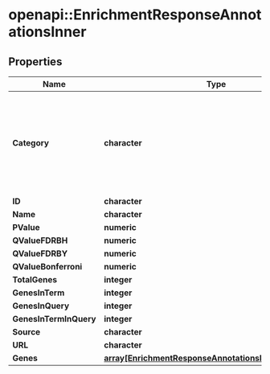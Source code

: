 # openapi::EnrichmentResponseAnnotationsInner


## Properties
Name | Type | Description | Notes
------------ | ------------- | ------------- | -------------
**Category** | **character** |  | [optional] [Enum: [GeneOntologyMolecularFunction, GeneOntologyBiologicalProcess, GeneOntologyCellularComponent, HumanPheno, MousePheno, Domain, Pathway, Pubmed, Interaction, Cytoband, TFBS, GeneFamily, Coexpression, CoexpressionAtlas, ToppCell, Computational, Drug, Disease]] 
**ID** | **character** |  | [optional] 
**Name** | **character** |  | [optional] 
**PValue** | **numeric** |  | [optional] 
**QValueFDRBH** | **numeric** |  | [optional] 
**QValueFDRBY** | **numeric** |  | [optional] 
**QValueBonferroni** | **numeric** |  | [optional] 
**TotalGenes** | **integer** |  | [optional] 
**GenesInTerm** | **integer** |  | [optional] 
**GenesInQuery** | **integer** |  | [optional] 
**GenesInTermInQuery** | **integer** |  | [optional] 
**Source** | **character** |  | [optional] 
**URL** | **character** |  | [optional] 
**Genes** | [**array[EnrichmentResponseAnnotationsInnerGenesInner]**](EnrichmentResponse_Annotations_inner_Genes_inner.md) |  | [optional] 


